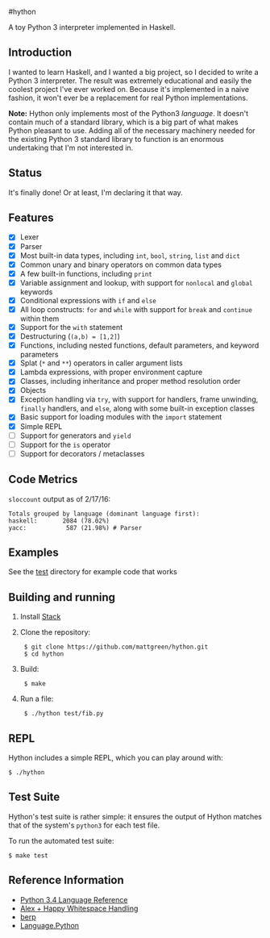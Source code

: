 #hython

A toy Python 3 interpreter implemented in Haskell.

## Introduction

I wanted to learn Haskell, and I wanted a big project, so I decided to write a Python 3 interpreter. The result was extremely educational and easily the coolest project I've ever worked on. Because it's implemented in a naive fashion, it won't ever be a replacement for real Python implementations.

**Note:** Hython only implements most of the Python3 _language_. It doesn't contain much of a standard library, which is a big part of what makes Python pleasant to use. Adding all of the necessary machinery needed for the existing Python 3 standard library to function is an enormous undertaking that I'm not interested in.

## Status

It's finally done! Or at least, I'm declaring it that way.

## Features

 * [x] Lexer
 * [x] Parser
 * [x] Most built-in data types, including `int`, `bool`, `string`, `list` and `dict`
 * [x] Common unary and binary operators on common data types
 * [x] A few built-in functions, including `print`
 * [x] Variable assignment and lookup, with support for `nonlocal` and `global` keywords
 * [x] Conditional expressions with `if` and `else`
 * [x] All loop constructs: `for` and `while` with support for `break` and `continue` within them
 * [x] Support for the `with` statement
 * [x] Destructuring (`(a,b) = [1,2]`)
 * [x] Functions, including nested functions, default parameters, and keyword parameters
 * [x] Splat (`*` and `**`) operators in caller argument lists
 * [x] Lambda expressions, with proper environment capture
 * [x] Classes, including inheritance and proper method resolution order
 * [x] Objects
 * [x] Exception handling via `try`, with support for handlers, frame unwinding, `finally` handlers, and `else`, along with some built-in exception classes
 * [x] Basic support for loading modules with the `import` statement
 * [x] Simple REPL
 * [ ] Support for generators and `yield`
 * [ ] Support for the `is` operator
 * [ ] Support for decorators / metaclasses

## Code Metrics
`sloccount` output as of 2/17/16:

    Totals grouped by language (dominant language first):
    haskell:       2084 (78.02%)
    yacc:           587 (21.98%) # Parser

## Examples

See the [test](https://github.com/mattgreen/hython/tree/master/test) directory for example code that works

## Building and running

1. Install [Stack](https://github.com/commercialhaskell/stack)

2. Clone the repository:

        $ git clone https://github.com/mattgreen/hython.git
        $ cd hython

3. Build:

        $ make

4. Run a file:

        $ ./hython test/fib.py

## REPL

Hython includes a simple REPL, which you can play around with:

    $ ./hython

## Test Suite

Hython's test suite is rather simple: it ensures the output of Hython matches that of the system's `python3` for each test file.

To run the automated test suite:

    $ make test

## Reference Information
 * [Python 3.4 Language Reference](https://docs.python.org/3.4/reference/)
 * [Alex + Happy Whitespace Handling](https://github.com/jmoy/alexhappy)
 * [berp](https://github.com/bjpop/berp)
 * [Language.Python](https://github.com/bjpop/language-python)
